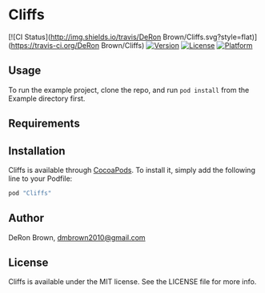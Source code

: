 # Cliffs

[![CI Status](http://img.shields.io/travis/DeRon Brown/Cliffs.svg?style=flat)](https://travis-ci.org/DeRon Brown/Cliffs)
[![Version](https://img.shields.io/cocoapods/v/Cliffs.svg?style=flat)](http://cocoapods.org/pods/Cliffs)
[![License](https://img.shields.io/cocoapods/l/Cliffs.svg?style=flat)](http://cocoapods.org/pods/Cliffs)
[![Platform](https://img.shields.io/cocoapods/p/Cliffs.svg?style=flat)](http://cocoapods.org/pods/Cliffs)

## Usage

To run the example project, clone the repo, and run `pod install` from the Example directory first.

## Requirements

## Installation

Cliffs is available through [CocoaPods](http://cocoapods.org). To install
it, simply add the following line to your Podfile:

```ruby
pod "Cliffs"
```

## Author

DeRon Brown, dmbrown2010@gmail.com

## License

Cliffs is available under the MIT license. See the LICENSE file for more info.
